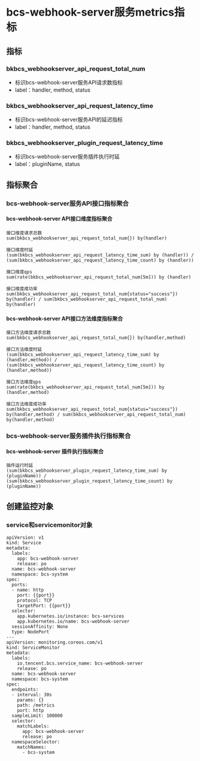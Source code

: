 # bcs-webhook-server服务metrics指标

## 指标

###  bkbcs_webhookserver\_api\_request\_total\_num
* 标识bcs-webhook-server服务API请求数指标
* label：handler, method, status

### bkbcs_webhookserver\_api\_request\_latency\_time
* 标识bcs-webhook-server服务API的延迟指标
* label：handler, method, status 

### bkbcs_webhookserver\_plugin\_request\_latency\_time
* 标识bcs-webhook-server服务插件执行时延
* label：pluginName, status

## 指标聚合
### bcs-webhook-server服务API接口指标聚合
#### bcs-webhook-server API接口维度指标聚合
```
接口维度请求总数
sum(bkbcs_webhookserver_api_request_total_num{}) by(handler)
 
接口维度时延
(sum(bkbcs_webhookserver_api_request_latency_time_sum) by (handler)) / (sum(bkbcs_webhookserver_api_request_latency_time_count) by (handler))
 
接口维度qps
sum(rate(bkbcs_webhookserver_api_request_total_num[5m])) by (handler)

接口维度成功率
sum(bkbcs_webhookserver_api_request_total_num{status="success"}) by(handler) / sum(bkbcs_webhookserver_api_request_total_num) by(handler)
``` 

#### bcs-webhook-server API接口方法维度指标聚合
```
接口方法维度请求总数
sum(bkbcs_webhookserver_api_request_total_num{}) by(handler,method)
 
接口方法维度时延
(sum(bkbcs_webhookserver_api_request_latency_time_sum) by (handler,method)) / (sum(bkbcs_webhookserver_api_request_latency_time_count) by (handler,method))
 
接口方法维度qps
sum(rate(bkbcs_webhookserver_api_request_total_num[5m])) by (handler,method)

接口方法维度成功率
sum(bkbcs_webhookserver_api_request_total_num{status="success"}) by(handler,method) / sum(bkbcs_webhookserver_api_request_total_num) by(handler,method)

```
### bcs-webhook-server服务插件执行指标聚合
#### bcs-webhook-server 插件执行指标聚合
```
插件运行时延
(sum(bkbcs_webhookserver_plugin_request_latency_time_sum) by (pluginName)) / (sum(bkbcs_webhookserver_plugin_request_latency_time_count) by (pluginName))

``` 

## 创建监控对象
### service和servicemonitor对象
```
apiVersion: v1
kind: Service
metadata:
  labels:
    app: bcs-webhook-server
    release: po
  name: bcs-webhook-server
  namespace: bcs-system
spec:
  ports:
  - name: http
    port: {{port}}
    protocol: TCP
    targetPort: {{port}}
  selector:
    app.kubernetes.io/instance: bcs-services
    app.kubernetes.io/name: bcs-webhook-server
  sessionAffinity: None
  type: NodePort
---
apiVersion: monitoring.coreos.com/v1
kind: ServiceMonitor
metadata:
  labels:
    io.tencent.bcs.service_name: bcs-webhook-server
    release: po
  name: bcs-webhook-server
  namespace: bcs-system
spec:
  endpoints:
  - interval: 30s
    params: {}
    path: /metrics
    port: http
  sampleLimit: 100000
  selector:
    matchLabels:
      app: bcs-webhook-server
      release: po
  namespaceSelector:
    matchNames:
      - bcs-system
```
